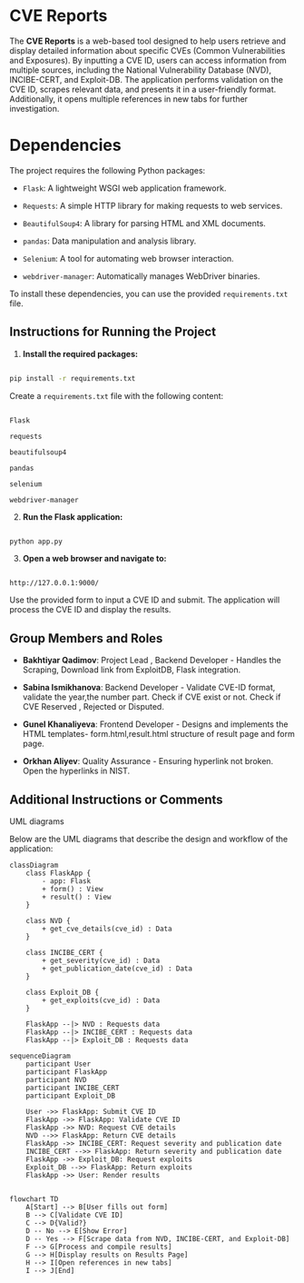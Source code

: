 # CVE Reports

The **CVE Reports** is a web-based tool designed to help users retrieve and display detailed information about specific CVEs (Common Vulnerabilities and Exposures). By inputting a CVE ID, users can access information from multiple sources, including the National Vulnerability Database (NVD), INCIBE-CERT, and Exploit-DB. The application performs validation on the CVE ID, scrapes relevant data, and presents it in a user-friendly format. Additionally, it opens multiple references in new tabs for further investigation.


# Dependencies

The project requires the following Python packages:

  

-  `Flask`: A lightweight WSGI web application framework.

-  `Requests`: A simple HTTP library for making requests to web services.

-  `BeautifulSoup4`: A library for parsing HTML and XML documents.

-  `pandas`: Data manipulation and analysis library.

-  `Selenium`: A tool for automating web browser interaction.

-  `webdriver-manager`: Automatically manages WebDriver binaries.


  

To install these dependencies, you can use the provided `requirements.txt` file.

## Instructions for Running the Project
1.  **Install the required packages:**

  

```bash

pip install -r requirements.txt

```

  

Create a `requirements.txt` file with the following content:

  

```text

Flask

requests

beautifulsoup4

pandas

selenium

webdriver-manager

```
2.  **Run the Flask application:**

  

```bash

python app.py

```

  

3.  **Open a web browser and navigate to:**

  

```

http://127.0.0.1:9000/

```

  

Use the provided form to input a CVE ID and submit. The application will process the CVE ID and display the results.


## Group Members and Roles

-  **Bakhtiyar Qadimov**: Project Lead , Backend Developer - Handles the Scraping, Download link from ExploitDB, Flask integration.

-  **Sabina Ismikhanova**: Backend Developer - Validate CVE-ID format, validate the year,the number part. Check if CVE exist or not. Check if CVE Reserved , Rejected or Disputed.

-  **Gunel Khanaliyeva**: Frontend Developer - Designs and implements the HTML templates- form.html,result.html structure of result page and form page.

-  **Orkhan Aliyev**: Quality Assurance - Ensuring hyperlink not broken. Open the hyperlinks in NIST.

## Additional Instructions or Comments
UML diagrams

Below are the UML diagrams that describe the design and workflow of the application:

```mermaid
classDiagram
    class FlaskApp {
        - app: Flask
        + form() : View
        + result() : View
    }

    class NVD {
        + get_cve_details(cve_id) : Data
    }

    class INCIBE_CERT {
        + get_severity(cve_id) : Data
        + get_publication_date(cve_id) : Data
    }

    class Exploit_DB {
        + get_exploits(cve_id) : Data
    }

    FlaskApp --|> NVD : Requests data
    FlaskApp --|> INCIBE_CERT : Requests data
    FlaskApp --|> Exploit_DB : Requests data

```


```mermaid
sequenceDiagram
    participant User
    participant FlaskApp
    participant NVD
    participant INCIBE_CERT
    participant Exploit_DB

    User ->> FlaskApp: Submit CVE ID
    FlaskApp ->> FlaskApp: Validate CVE ID
    FlaskApp ->> NVD: Request CVE details
    NVD -->> FlaskApp: Return CVE details
    FlaskApp ->> INCIBE_CERT: Request severity and publication date
    INCIBE_CERT -->> FlaskApp: Return severity and publication date
    FlaskApp ->> Exploit_DB: Request exploits
    Exploit_DB -->> FlaskApp: Return exploits
    FlaskApp ->> User: Render results


```
```mermaid
flowchart TD
    A[Start] --> B[User fills out form]
    B --> C[Validate CVE ID]
    C --> D{Valid?}
    D -- No --> E[Show Error]
    D -- Yes --> F[Scrape data from NVD, INCIBE-CERT, and Exploit-DB]
    F --> G[Process and compile results]
    G --> H[Display results on Results Page]
    H --> I[Open references in new tabs]
    I --> J[End]


```
